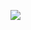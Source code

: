 [![](https://visitcount.itsvg.in/api?id=rnghbt&label=Profile%20Views&color=12&icon=5&pretty=true)](https://visitcount.itsvg.in)
